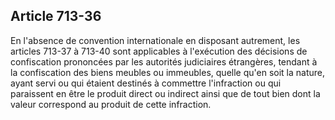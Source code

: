 Article 713-36
----
En l'absence de convention internationale en disposant autrement, les articles
713-37 à 713-40 sont applicables à l'exécution des décisions de confiscation
prononcées par les autorités judiciaires étrangères, tendant à la confiscation
des biens meubles ou immeubles, quelle qu'en soit la nature, ayant servi ou qui
étaient destinés à commettre l'infraction ou qui paraissent en être le produit
direct ou indirect ainsi que de tout bien dont la valeur correspond au produit
de cette infraction.
